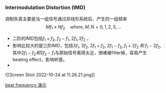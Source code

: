 
### Intermodulation Distortion (IMD)
调制失真主要是当一组信号通过非线形系统后，产生的一组频率$$Mf_{1}\pm Nf_{2} \quad where,M,N = 0,1,2,3,...$$
- 二阶的IMD包括$f_{1}+f_{2},\; f_{2}-f_{1},\; 2f_{1},2f_{2}$ ，
- 影响比较大的是三阶IMD，包括$3f_{1},\; 3f_{2},\; 2f_{1}+f_{2},\; 2f_{1}-f_{2},\; f_{1}+2f_{2}\; 和\; f_{1}-2f_{2}$, 其中$2f_{1}-f_{2} 和 2f_{2}-f_{1}$与原始信号离得太近，很难被filter掉，容易产生 beating effect，影响听感。
- 










![[Screen Shot 2022-10-24 at 11.26.21.png]]






[beat frequency 演示](https://academo.org/demos/wave-interference-beat-frequency/)
